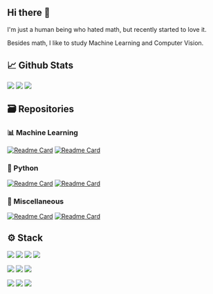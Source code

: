 ## Hi there 👋
I'm just a human being who hated math, but recently started to love it.

Besides math, I like to study Machine Learning and Computer Vision.

## 📈 Github Stats
![](https://github-profile-summary-cards.vercel.app/api/cards/stats?username=ttiagojm&theme=nord_dark) ![](https://github-profile-summary-cards.vercel.app/api/cards/repos-per-language?username=ttiagojm&hide=Html&theme=nord_dark) ![](https://github-profile-summary-cards.vercel.app/api/cards/profile-details?username=ttiagojm&theme=nord_dark)

## 🗃️ Repositories
### 📊 Machine Learning
[![Readme Card](https://github-readme-stats.vercel.app/api/pin/?username=ttiagojm&repo=Apontamentos-Machine-Learning&theme=github_dark)](https://github.com/ttiagojm/Apontamentos-Machine-Learning)
[![Readme Card](https://github-readme-stats.vercel.app/api/pin/?username=ttiagojm&repo=Ground-Truth-vs-Prediction&theme=github_dark)](https://github.com/ttiagojm/Ground-Truth-vs-Prediction)

### 🐍 Python
[![Readme Card](https://github-readme-stats.vercel.app/api/pin/?username=ttiagojm&repo=Twitter-Monitor&theme=github_dark)](https://github.com/ttiagojm/Twitter-Monitor)
[![Readme Card](https://github-readme-stats.vercel.app/api/pin/?username=ttiagojm&repo=img2excel&theme=github_dark)](https://github.com/ttiagojm/img2excel)

### 🧰 Miscellaneous
[![Readme Card](https://github-readme-stats.vercel.app/api/pin/?username=ttiagojm&repo=Math4Fun&theme=github_dark)](https://github.com/ttiagojm/Math4Fun)
[![Readme Card](https://github-readme-stats.vercel.app/api/pin/?username=ttiagojm&repo=No-Flappy-Just-Buggy&theme=github_dark)](https://github.com/ttiagojm/No-Flappy-Just-Buggy)

## ⚙️ Stack

![](https://img.shields.io/badge/Python-3a4ff0?style=for-the-badge&logo=python&logoColor=white)
![](https://img.shields.io/badge/Julia-6222c9?style=for-the-badge&logo=julia&logoColor=white)
![](https://img.shields.io/badge/Java-c99722?style=for-the-badge&logo=java&logoColor=white)
![](https://img.shields.io/badge/C++-0f00e0?style=for-the-badge&logo=c%2B%2B&logoColor=white)

![](https://img.shields.io/badge/TensorFlow-FF6F00?style=for-the-badge&logo=tensorflow&logoColor=white)
![](https://img.shields.io/badge/PyTorch-a1a1ab?style=for-the-badge&logo=pytorch&logoColor=orange)
![](https://img.shields.io/badge/OpenCV-0d8f30?style=for-the-badge&logo=opencv&logoColor=white)

![](https://img.shields.io/badge/Numpy-fff?style=for-the-badge&logo=numpy&logoColor=196c8c)
![](https://img.shields.io/badge/Pandas-fff?style=for-the-badge&logo=pandas&logoColor=163678)
![](https://img.shields.io/badge/Sklearn-064a6b?style=for-the-badge&logo=scikit%20learn&logoColor=c97b0e)

